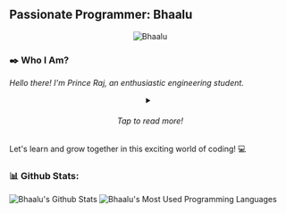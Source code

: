 <h2 style="align-self: center;">Passionate Programmer: Bhaalu</h2>
<p align="center"><img src="https://komarev.com/ghpvc/?username=Bhaalu-69" alt="Bhaalu"></p>

### ✒️ Who I Am?
<span style="font-style: italic;">Hello there! I'm Prince Raj, an enthusiastic engineering student.</span>
<details>
    <summary align="center"><h6>Tap to read more!</h6></summary><br>
    <p>💻 <span style="font-style: italic;">I recently embarked on my coding journey, and I'm passionate about learning
            and exploring the world of programming. Every day, I'm amazed by the possibilities and the impact that code
            can have in shaping our world.</span></p>
    <p>🎓 <span style="font-style: italic;">Currently in the early stages of my engineering degree, I'm eager to develop
            a strong foundation in coding and programming. I'm focusing on learning various programming languages and
            frameworks.</span></p>
    <p>🌟 <span style="font-style: italic;">I believe in the power of continuous learning and growth. While I may be a
            beginner, I'm dedicated to honing my skills and expanding my knowledge through personal projects and online
            resources. I'm excited about the challenges and opportunities that lie ahead.</span></p>
    <p>🚀 <span style="font-style: italic;">I'm open to collaborating with fellow developers, sharing ideas, and being
            part of the thriving coding community. I'm also looking forward to contributing to open-source projects as I
            progress in my coding journey.</span></p>
</details>
Let's learn and grow together in this exciting world of coding! 💻


### 📊 Github Stats:
<picture>
    <source
        srcset="https://github-readme-stats.vercel.app/api?username=Bhaalu-69&theme=midnight-purple&show_icons=true&hide=prs,issues"
        media="(prefers-color-scheme: dark)" />
    <source
        srcset="https://github-readme-stats.vercel.app/api?username=Bhaalu-69&theme=swift&show_icons=true&hide=prs,issues"
        media="(prefers-color-scheme: light), (prefers-color-scheme: no-preference)" />
    <img src="https://github-readme-stats.vercel.app/api?username=Bhaalu-69&theme=midnight-purple&show_icons=true&hide=prs,issues"
        alt="Bhaalu's Github Stats">
</picture>
<picture>
    <source srcset="https://github-readme-stats.vercel.app/api/top-langs/?username=Bhaalu-69&theme=midnight-purple"
        media="(prefers-color-scheme: dark)" />
    <source srcset="https://github-readme-stats.vercel.app/api/top-langs/?username=Bhaalu-69&theme=swift"
        media="(prefers-color-scheme: light), (prefers-color-scheme: no-preference)" />
    <img src="https://github-readme-stats.vercel.app/api/top-langs/?username=Bhaalu-69&theme=midnight-purple"
        alt="Bhaalu's Most Used Programming Languages" />
</picture>